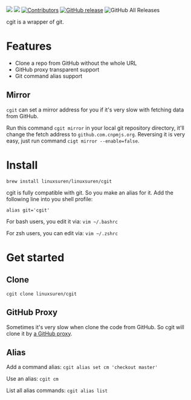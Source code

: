 [![](https://goreportcard.com/badge/linuxsuren/cgit)](https://goreportcard.com/report/linuxsuren/cgit)
[![](http://img.shields.io/badge/godoc-reference-5272B4.svg?style=flat-square)](https://godoc.org/github.com/linuxsuren/cgit)
[![Contributors](https://img.shields.io/github/contributors/linuxsuren/cgit.svg)](https://github.com/linuxsuren/cgit/graphs/contributors)
[![GitHub release](https://img.shields.io/github/release/linuxsuren/cgit.svg?label=release)](https://github.com/linuxsuren/cgit/releases/latest)
![GitHub All Releases](https://img.shields.io/github/downloads/linuxsuren/cgit/total)

cgit is a wrapper of git.

# Features

* Clone a repo from GitHub without the whole URL
* GitHub proxy transparent support
* Git command alias support 

## Mirror

`cgit` can set a mirror address for you if it's very slow with fetching data from GitHub.

Run this command `cgit mirror` in your local git repository directory, 
it'll change the fetch address to `github.com.cnpmjs.org`. Reversing it is very easy, 
just run command `cigt mirror --enable=false`.

# Install

```
brew install linuxsuren/linuxsuren/cgit
```

cgit is fully compatible with git. So you make an alias for it. Add the following line into you shell profile:

`alias git='cgit'`

For bash users, you edit it via: `vim ~/.bashrc`

For zsh users, you can edit via: `vim ~/.zshrc`

# Get started

## Clone 

`cgit clone linuxsuren/cgit`

## GitHub Proxy

Sometimes it's very slow when clone the code from GitHub. So cgit will clone it by [a GitHub proxy](http://github.com.cnpmjs.org/).

## Alias

Add a command alias: `cgit alias set cm 'checkout master'`

Use an alias: `cgit cm`

List all alias commands: `cgit alias list`

